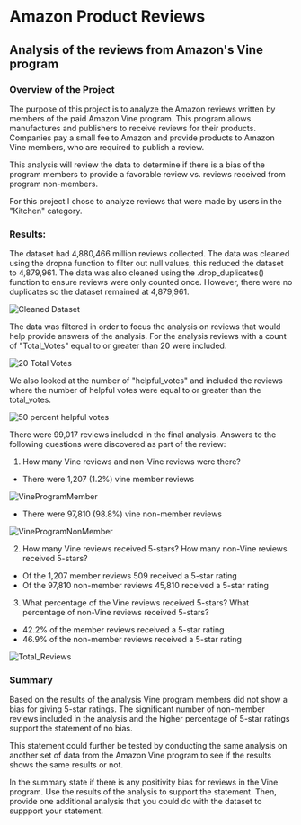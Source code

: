 # Amazon Product Reviews

## Analysis of the reviews from Amazon's Vine program

### Overview of the Project

The purpose of this project is to analyze the Amazon reviews written by members of the paid Amazon Vine program.  This program allows manufactures and publishers to receive reviews for their products.  Companies pay a small fee to Amazon and provide products to Amazon Vine members, who are required to publish a review.

This analysis will review the data to determine if there is a bias of the program members to provide a favorable review vs. reviews received from program non-members.

For this project I chose to analyze reviews that were made by users in the "Kitchen" category.  

### Results:

The dataset had 4,880,466 million reviews collected.  The data was cleaned using the dropna function to filter out null values, this reduced the dataset to 4,879,961.  The data was also cleaned using the .drop_duplicates() function to ensure reviews were only counted once.  However, there were no duplicates so the dataset remained at 4,879,961.

![Cleaned Dataset](https://user-images.githubusercontent.com/99366022/173215933-7ea3baec-4776-4c6a-9f4e-d3b52121e72c.png)

The data was filtered in order to focus the analysis on reviews that would help provide answers of the analysis.  For the analysis reviews with a count of "Total_Votes" equal to or greater than 20 were included.

![20 Total Votes](https://user-images.githubusercontent.com/99366022/173216900-9081e5c5-1d5f-4e86-8229-3bb4e3ac3d72.png)

We also looked at the number of "helpful_votes" and included the reviews where the number of helpful votes were equal to or greater than the total_votes.

![50 percent helpful votes](https://user-images.githubusercontent.com/99366022/173216972-95788701-8a2c-4fdf-bb2e-b2619d451ee1.png)

There were 99,017 reviews included in the final analysis.  Answers to the following questions were discovered as part of the review:

1. How many Vine reviews and non-Vine reviews were there?
- There were 1,207 (1.2%) vine member reviews

![VineProgramMember](https://user-images.githubusercontent.com/99366022/173217621-8a501d97-27bf-4569-8778-69c49ae1d871.png)

- There were 97,810 (98.8%) vine non-member reviews

![VineProgramNonMember](https://user-images.githubusercontent.com/99366022/173217674-3776e957-26ab-4abf-b4d5-f752d5f855ed.png)

2. How many Vine reviews received 5-stars?  How many non-Vine reviews received 5-stars?
- Of the 1,207 member reviews 509 received a 5-star rating
- Of the 97,810 non-member reviews 45,810 received a 5-star rating

3. What percentage of the Vine reviews received 5-stars?  What percentage of non-Vine reviews received 5-stars?
- 42.2% of the member reviews received a 5-star rating
- 46.9% of the non-member reviews received a 5-star rating

![Total_Reviews](https://user-images.githubusercontent.com/99366022/173217327-70b31d36-fc20-4857-88e1-031a528f0f21.png)

### Summary
Based on the results of the analysis Vine program members did not show a bias for giving 5-star ratings.  The significant number of non-member reviews included in the analysis and the higher percentage of 5-star ratings support the statement of no bias.

This statement could further be tested by conducting the same analysis on another set of data from the Amazon Vine program to see if the results shows the same results or not.

In the summary state if there is any positivity bias for reviews in the Vine program.  Use the results of the analysis to support the statement.  Then, provide one additional analysis that you could do with the dataset to suppport your statement.
